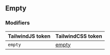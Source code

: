 ## Empty


### Modifiers

| TailwindJS token | TailwindCSS token |
| ----- | ----- |
| `empty` | [empty](https://tailwindcss.com/docs/hover-focus-and-other-states#empty) |